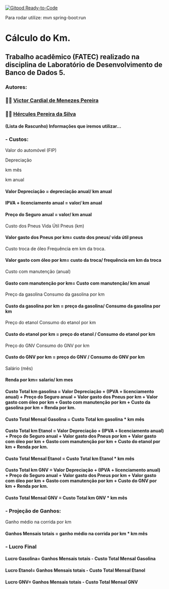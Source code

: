 [![Gitpod Ready-to-Code](https://img.shields.io/badge/Gitpod-Ready--to--Code-blue?logo=gitpod)](https://gitpod.io/#https://github.com/mineda/spring-boot-app)


Para rodar utilize: mvn spring-boot:run


# Cálculo do Km.
## Trabalho acadêmico (FATEC) realizado na disciplina de Laboratório de Desenvolvimento de Banco de Dados 5.
### Autores:
### 👨‍💻 [Victor Cardial de Menezes Pereira](https://www.linkedin.com/in/victor-cardial-de-menezes-pereira-67491018a/)
### 👨‍💻 [Hércules Pereira da Silva](https://www.linkedin.com/in/hercules-pereira/)

#### (Lista de Rascunho) Informações que iremos utilizar...


### - Custos:


Valor do automóvel (FIP)  

Depreciação    

km mês    

km anual    
#### Valor Depreciação = depreciação anual/ km anual


#### IPVA + licenciamento anual = valor/ km anual
#### Preço do Seguro anual = valor/ km anual


Custo dos Pneus
Vida Útil Pneus (km)
#### Valor gasto dos Pneus por km= custo dos pneus/ vida útil pneus


Custo troca de óleo
Frequência em km da troca.
#### Valor gasto com óleo por km= custo da troca/ frequência em km da troca


Custo com manutenção (anual)
#### Gasto com manutenção por km= Custo com manutenção/ km anual


Preço da gasolina
Consumo da gasolina por km
#### Custo da gasolina por km = preço da gasolina/ Consumo da gasolina por km


Preço do etanol
Consumo do etanol por km
#### Custo do etanol por km = preço do etanol / Consumo do etanol por km


Preço do GNV
Consumo do GNV por km
#### Custo do GNV por km = preço do GNV / Consumo do GNV por km


Salário (mês)
#### Renda por km= salario/ km mes


#### Custo Total km gasolina = Valor Depreciação + (IPVA + licenciamento anual) + Preço do Seguro anual + Valor gasto dos Pneus por km + Valor gasto com óleo por km + Gasto com manutenção por km + Custo da gasolina por km + Renda por km.

#### Custo Total Mensal Gasolina = Custo Total km gasolina * km mês


#### Custo Total km Etanol = Valor Depreciação + (IPVA + licenciamento anual) + Preço do Seguro anual + Valor gasto dos Pneus por km + Valor gasto com óleo por km + Gasto com manutenção por km + Custo do etanol por km + Renda por km.

#### Custo Total Mensal Etanol = Custo Total km Etanol * km mês


#### Custo Total km GNV = Valor Depreciação + (IPVA + licenciamento anual) + Preço do Seguro anual + Valor gasto dos Pneus por km + Valor gasto com óleo por km + Gasto com manutenção por km + Custo do GNV por km + Renda por km.

#### Custo Total Mensal GNV = Custo Total km GNV * km mês


### - Projeção de Ganhos:


Ganho médio na corrida por km
#### Ganhos Mensais totais = ganho médio na corrida por km * km mês


### - Lucro Final


#### Lucro Gasolina= Ganhos Mensais totais - Custo Total Mensal Gasolina
#### Lucro Etanol= Ganhos Mensais totais - Custo Total Mensal Etanol
#### Lucro GNV= Ganhos Mensais totais - Custo Total Mensal GNV
